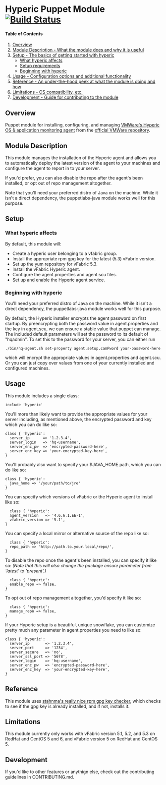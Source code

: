 # Hyperic Puppet Module [![Build Status](https://secure.travis-ci.org/spacepants/puppet-hyperic.svg)](https://travis-ci.org/spacepants/puppet-hyperic)

#### Table of Contents

1. [Overview](#overview)
2. [Module Description - What the module does and why it is useful](#module-description)
3. [Setup - The basics of getting started with hyperic](#setup)
    * [What hyperic affects](#what-hyperic-affects)
    * [Setup requirements](#setup-requirements)
    * [Beginning with hyperic](#beginning-with-hyperic)
4. [Usage - Configuration options and additional functionality](#usage)
5. [Reference - An under-the-hood peek at what the module is doing and how](#reference)
5. [Limitations - OS compatibility, etc.](#limitations)
6. [Development - Guide for contributing to the module](#development)

## Overview

Puppet module for installing, configuring, and managing [VMWare's Hyperic OS & application monitoring agent](http://www.vmware.com/products/vrealize-hyperic) from the [official VMWare repository](http://repo.vmware.com/pub/).

## Module Description

This module manages the installation of the Hyperic agent and allows you to automatically deploy the latest version of the agent to your machines and configure the agent to report in to your server.

If you'd prefer, you can also disable the repo after the agent's been installed, or opt out of repo management altogether.

Note that you'll need your preferred distro of Java on the machine. While it isn't a direct dependency, the puppetlabs-java module works well for this purpose.

## Setup

### What hyperic affects

By default, this module will:
* Create a hyperic user belonging to a vfabric group.
* Install the appropriate rpm gpg key for the latest (5.3) vFabric version.
* Set up the yum repository for vFabric 5.3.
* Install the vFabric Hyperic agent.
* Configure the agent.properties and agent.scu files.
* Set up and enable the Hyperic agent service.

### Beginning with hyperic

You'll need your preferred distro of Java on the machine. While it isn't a direct dependency, the puppetlabs-java module works well for this purpose.

By default, the Hyperic installer encrypts the agent password on first startup. By preencrypting both the password value in agent.properties and the key in agent.scu, we can ensure a stable value that puppet can manage. The included default parameters will set the password to its default of "hqadmin". To set this to the password for your server, you can either run

```shell
./bin/hq-agent.sh set-property agent.setup.camPword your-password-here
```

which will encrypt the appropriate values in agent.properties and agent.scu. Or you can just copy over values from one of your currently installed and configured machines.

## Usage

This module includes a single class:
```puppet
include 'hyperic'
```

You'll more than likely want to provide the appropriate values for your server including, as mentioned above, the encrypted password and key which you can do like so:
```puppet
class { 'hyperic':
  server_ip      => '1.2.3.4',
  server_login   => 'hq-username',
  server_enc_pw  => 'encrypted-password-here',
  server_enc_key => 'your-encrypted-key-here',
}
```

You'll probably also want to specify your $JAVA_HOME path, which you can do like so:
```puppet
class { 'hyperic':
  java_home => '/your/path/to/jre'
}
```

You can specify which versions of vFabric or the Hyperic agent to install like so:
```puppet
  class { 'hyperic':
  agent_version   => '4.6.6.1.EE-1',
  vfabric_version => '5.1',
}
```

You can specify a local mirror or alternative source of the repo like so:
```puppet
  class { 'hyperic':
  repo_path => 'http://path.to.your.local/repo/',
}
```

To disable the repo once the agent's been installed, you can specify it like so: _(Note that this will also change the package ensure parameter from 'latest' to 'present'.)_
```puppet
  class { 'hyperic':
  enable_repo => false,
}
```

To opt out of repo management altogether, you'd specify it like so:
```puppet
  class { 'hyperic':
  manage_repo => false,
}
```

If your Hyperic setup is a beautiful, unique snowflake, you can customize pretty much any parameter in agent.properties you need to like so:
```puppet
class { 'hyperic':
  server_ip       => '1.2.3.4',
  server_port     => '1234',
  server_secure   => 'no',
  server_ssl_port => '5678',
  server_login    => 'hq-username',
  server_enc_pw   => 'encrypted-password-here',
  server_enc_key  => 'your-encrypted-key-here',
}
```

## Reference

This module uses [stahnma's really nice rpm gpg key checker](https://github.com/stahnma/puppet-module-epel/blob/master/manifests/rpm_gpg_key.pp), which checks to see if the gpg key is already installed, and if not, installs it.

## Limitations

This module currently only works with vFabric version 5.1, 5.2, and 5.3 on RedHat and CentOS 5 and 6, and vFabric version 5 on RedHat and CentOS 5.

## Development

If you'd like to other features or anythign else, check out the contributing guidelines in CONTRIBUTING.md.


